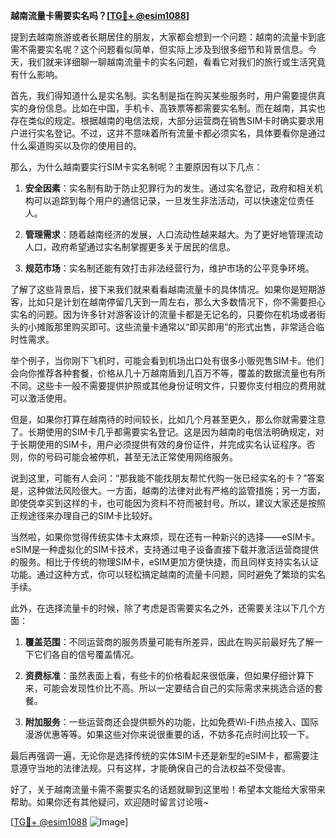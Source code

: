**越南流量卡需要实名吗？[[TG💪+ @esim1088](https://t.me/s/esim1088)]**

提到去越南旅游或者长期居住的朋友，大家都会想到一个问题：越南的流量卡到底需不需要实名呢？这个问题看似简单，但实际上涉及到很多细节和背景信息。今天，我们就来详细聊一聊越南流量卡的实名问题，看看它对我们的旅行或生活究竟有什么影响。

首先，我们得知道什么是实名制。实名制是指在购买某些服务时，用户需要提供真实的身份信息。比如在中国，手机卡、高铁票等都需要实名制。而在越南，其实也存在类似的规定。根据越南的电信法规，大部分运营商在销售SIM卡时确实要求用户进行实名登记。不过，这并不意味着所有流量卡都必须实名，具体要看你是通过什么渠道购买以及你的使用目的。

那么，为什么越南要实行SIM卡实名制呢？主要原因有以下几点：

1. **安全因素**：实名制有助于防止犯罪行为的发生。通过实名登记，政府和相关机构可以追踪到每个用户的通信记录，一旦发生非法活动，可以快速定位责任人。
   
2. **管理需求**：随着越南经济的发展，人口流动性越来越大。为了更好地管理流动人口，政府希望通过实名制掌握更多关于居民的信息。

3. **规范市场**：实名制还能有效打击非法经营行为，维护市场的公平竞争环境。

了解了这些背景后，接下来我们就来看看越南流量卡的具体情况。如果你是短期游客，比如只是计划在越南停留几天到一周左右，那么大多数情况下，你不需要担心实名的问题。因为许多针对游客设计的流量卡都是无记名的，只要你在机场或者街头的小摊贩那里购买即可。这些流量卡通常以“即买即用”的形式出售，非常适合临时性需求。

举个例子，当你刚下飞机时，可能会看到机场出口处有很多小贩兜售SIM卡。他们会向你推荐各种套餐，价格从几十万越南盾到几百万不等，覆盖的数据流量也有所不同。这些卡一般不需要提供护照或其他身份证明文件，只要你支付相应的费用就可以激活使用。

但是，如果你打算在越南待的时间较长，比如几个月甚至更久，那么你就需要注意了。长期使用的SIM卡几乎都需要实名登记。这是因为越南的电信法明确规定，对于长期使用的SIM卡，用户必须提供有效的身份证件，并完成实名认证程序。否则，你的号码可能会被停机，甚至无法正常使用网络服务。

说到这里，可能有人会问：“那我能不能找朋友帮忙代购一张已经实名的卡？”答案是，这种做法风险很大。一方面，越南的法律对此有严格的监管措施；另一方面，即使侥幸买到这样的卡，也可能因为资料不符而被封号。所以，建议大家还是按照正规途径来办理自己的SIM卡比较好。

当然啦，如果你觉得传统实体卡太麻烦，现在还有一种新兴的选择——eSIM卡。eSIM是一种虚拟化的SIM卡技术，支持通过电子设备直接下载并激活运营商提供的服务。相比于传统的物理SIM卡，eSIM更加方便快捷，而且同样支持实名认证功能。通过这种方式，你可以轻松搞定越南的流量卡问题，同时避免了繁琐的实名手续。

此外，在选择流量卡的时候，除了考虑是否需要实名之外，还需要关注以下几个方面：

1. **覆盖范围**：不同运营商的服务质量可能有所差异，因此在购买前最好先了解一下它们各自的信号覆盖情况。
   
2. **资费标准**：虽然表面上看，有些卡的价格看起来很低廉，但如果仔细计算下来，可能会发现性价比不高。所以一定要结合自己的实际需求来挑选合适的套餐。

3. **附加服务**：一些运营商还会提供额外的功能，比如免费Wi-Fi热点接入、国际漫游优惠等等。如果这些对你来说很重要的话，不妨多花点时间比较一下。

最后再强调一遍，无论你是选择传统的实体SIM卡还是新型的eSIM卡，都需要注意遵守当地的法律法规。只有这样，才能确保自己的合法权益不受侵害。

好了，关于越南流量卡需不需要实名的话题就聊到这里啦！希望本文能给大家带来帮助。如果你还有其他疑问，欢迎随时留言讨论哦~ 

[[TG💪+ @esim1088](https://t.me/s/esim1088) ![Image](https://i.postimg.cc/4NQfJmqS/Snipaste-2025-05-13-00-14-12.png)]